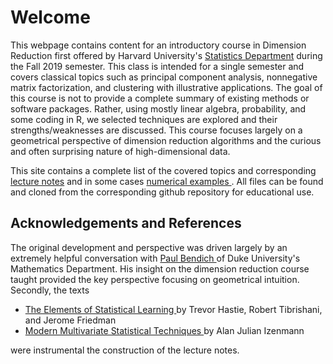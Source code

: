 <h1> Welcome </h1>
This webpage contains content for an introductory course in Dimension Reduction first offered by Harvard University's <a href="https://statistics.fas.harvard.edu/">Statistics Department</a> during the Fall 2019 semester.   This class is intended for a single semester and covers classical topics such as principal component analysis, nonnegative matrix factorization, and clustering with illustrative applications. The goal of this course is not to provide a complete summary of existing methods or software packages.  Rather, using mostly linear algebra, probability, and some coding in R, we  selected techniques are explored and their strengths/weaknesses are discussed.  This course focuses largely on a geometrical perspective of dimension reduction algorithms and the curious and often surprising nature of high-dimensional data.  

This site contains a complete list of the covered topics and corresponding <a href="/notes/"> lecture notes</a> and in some cases <a href="/numerics/"> numerical examples </a>.  All files can be found and cloned from the corresponding github repository for educational use.

<h2> Acknowledgements and References </h2>

The original development and perspective was driven largely by an extremely helpful conversation with <a href="https://www.paulbendich.com/">Paul Bendich </a> of Duke University's Mathematics Department.  His insight on the dimension reduction course taught provided the key perspective focusing on geometrical intuition.  Secondly, the texts 
<ul>
<li> <a href="https://web.stanford.edu/~hastie/ElemStatLearn/"> The Elements of Statistical Learning </a> by Trevor Hastie, Robert Tibrishani, and Jerome Friedman </li>
<li> <a href="https://astro.temple.edu/~alan/MMST/"> Modern Multivariate Statistical Techniques </a> by Alan Julian Izenmann </li>
</ul>
were instrumental the construction of the lecture notes.



